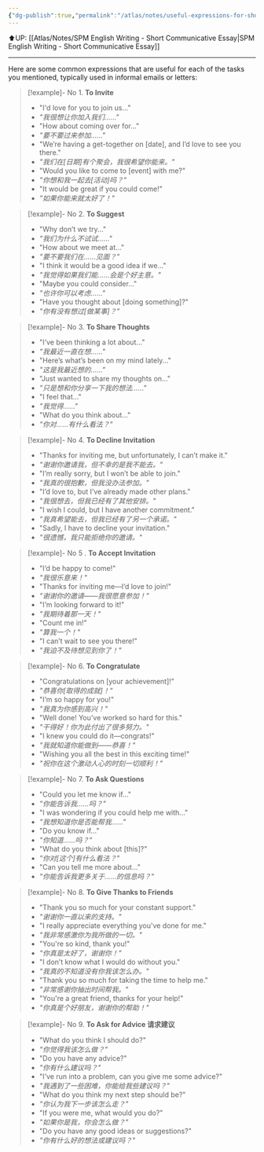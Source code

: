 ```yaml
---
{"dg-publish":true,"permalink":"/atlas/notes/useful-expressions-for-short-communicative-essay/","noteIcon":""}
---
```


⬆️UP: [[Atlas/Notes/SPM English Writing - Short Communicative Essay\|SPM English Writing - Short Communicative Essay]]

---

Here are some common expressions that are useful for each of the tasks you mentioned, typically used in informal emails or letters:

> [!example]- No 1. **To Invite**
> - "I'd love for you to join us..." 
> - *"我很想让你加入我们……"*
> - "How about coming over for..."
> - *"要不要过来参加……"*
> - "We’re having a get-together on [date], and I’d love to see you there."
> - *"我们在[日期]有个聚会，我很希望你能来。"*
> - "Would you like to come to [event] with me?"
> - *"你想和我一起去[活动]吗？"*
> - "It would be great if you could come!"
> - *"如果你能来就太好了！"*

 > [!example]- No 2. **To Suggest**
> - "Why don’t we try..."
> - *"我们为什么不试试……"*
> - "How about we meet at..."
> - *"要不要我们在……见面？"*
> - "I think it would be a good idea if we..."
> - *"我觉得如果我们能……会是个好主意。"*
> - "Maybe you could consider..."
> - *"也许你可以考虑……"*
> - "Have you thought about [doing something]?"
> - *"你有没有想过[做某事]？"*

> [!example]- No 3. **To Share Thoughts**
> - "I’ve been thinking a lot about..."
> - *"我最近一直在想……"*
> - "Here’s what’s been on my mind lately..."
> - *"这是我最近想的……"*
> - "Just wanted to share my thoughts on..."
> - *"只是想和你分享一下我的想法……"*
> - "I feel that..."
> - *"我觉得……"*
> - "What do you think about..."
> - *"你对……有什么看法？"*

> [!example]- No 4. **To Decline Invitation**
> - "Thanks for inviting me, but unfortunately, I can’t make it."
> - *"谢谢你邀请我，但不幸的是我不能去。"*
> - "I’m really sorry, but I won’t be able to join."
> - *"我真的很抱歉，但我没办法参加。"*
> - "I’d love to, but I’ve already made other plans."
> - *"我很想去，但我已经有了其他安排。"*
> - "I wish I could, but I have another commitment."
> - *"我真希望能去，但我已经有了另一个承诺。"*
> - "Sadly, I have to decline your invitation."
> - *"很遗憾，我只能拒绝你的邀请。"*

> [!example]- No 5 . **To Accept Invitation**
> - "I’d be happy to come!"
> - *"我很乐意来！"*
> - "Thanks for inviting me—I’d love to join!"
> - *"谢谢你的邀请——我很愿意参加！"*
> - "I’m looking forward to it!"
> - *"我期待着那一天！"*
> - "Count me in!"
> - *"算我一个！"*
> - "I can’t wait to see you there!"
> - *"我迫不及待想见到你了！"*

> [!example]- No 6. **To Congratulate**
> - "Congratulations on [your achievement]!"
> - *"恭喜你[取得的成就]！"*
> - "I’m so happy for you!"
> - *"我真为你感到高兴！"*
> - "Well done! You’ve worked so hard for this."
> - *"干得好！你为此付出了很多努力。"*
> - "I knew you could do it—congrats!"
> - *"我就知道你能做到——恭喜！"*
> - "Wishing you all the best in this exciting time!"
> - *"祝你在这个激动人心的时刻一切顺利！"*

> [!example]- No 7. **To Ask Questions**
> - "Could you let me know if..."
> - *"你能告诉我……吗？"*
> - "I was wondering if you could help me with..."
> - *"我想知道你是否能帮我……"*
> - "Do you know if..."
> - *"你知道……吗？"*
> - "What do you think about [this]?"
> - *"你对[这个]有什么看法？"*
> - "Can you tell me more about..."
> - *"你能告诉我更多关于……的信息吗？"*

> [!example]- No 8. **To Give Thanks to Friends**
> - "Thank you so much for your constant support."
> - *"谢谢你一直以来的支持。"*
> - "I really appreciate everything you've done for me."
> - *"我非常感激你为我所做的一切。"*
> - "You're so kind, thank you!"
> - *"你真是太好了，谢谢你！"*
> - "I don’t know what I would do without you."
> - *"我真的不知道没有你我该怎么办。"*
> - "Thank you so much for taking the time to help me."
> - *"非常感谢你抽出时间帮我。"*
> - "You're a great friend, thanks for your help!"
> - *"你真是个好朋友，谢谢你的帮助！"*

> [!example]- No 9. **To Ask for Advice 请求建议**
> - "What do you think I should do?"
> - *"你觉得我该怎么做？"*
> - "Do you have any advice?"
> - *"你有什么建议吗？"*
> - "I’ve run into a problem, can you give me some advice?"
> - *"我遇到了一些困难，你能给我些建议吗？"*
> - "What do you think my next step should be?"
> - *"你认为我下一步该怎么走？"*
> - "If you were me, what would you do?"
> - *"如果你是我，你会怎么做？"*
> - "Do you have any good ideas or suggestions?"
> - *"你有什么好的想法或建议吗？"*
